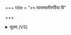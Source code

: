 +++
title = "०५ व्यचस्वतीरुर्विया वि"

+++
<details><summary>मूलम् (VS)</summary>

व्यच॑स्वतीरुर्वि॒या वि श्र॑यन्तां॒ पति॑भ्यो॒ न जन॑यः॒ शुम्भ॑मानाः। देवी॑र्द्वारो बृह॒तीर्वि॑श्वमिन्वा दे॒वेभ्यो॑ भवत सुप्राय॒णाः ॥
</details>